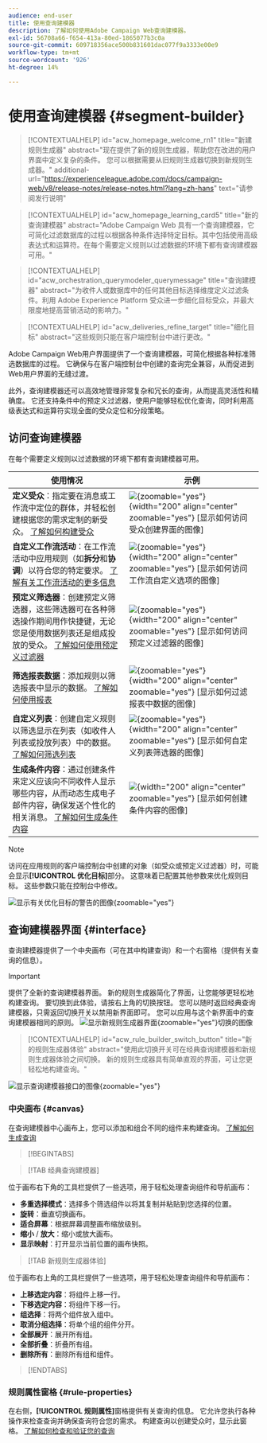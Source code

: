 ```yaml
---
audience: end-user
title: 使用查询建模器
description: 了解如何使用Adobe Campaign Web查询建模器。
exl-id: 56708a66-f654-413a-80ed-1865077b3c0a
source-git-commit: 609718356ace500b831601dac077f9a3333e00e9
workflow-type: tm+mt
source-wordcount: '926'
ht-degree: 14%

---
```


# 使用查询建模器 {#segment-builder}

>[!CONTEXTUALHELP]
>id="acw_homepage_welcome_rn1"
>title="新建规则生成器"
>abstract="现在提供了新的规则生成器，帮助您在改进的用户界面中定义复杂的条件。 您可以根据需要从旧规则生成器切换到新规则生成器。"
>additional-url="https://experienceleague.adobe.com/docs/campaign-web/v8/release-notes/release-notes.html?lang=zh-hans" text="请参阅发行说明"

>[!CONTEXTUALHELP]
>id="acw_homepage_learning_card5"
>title="新的查询建模器"
>abstract="Adobe Campaign Web 具有一个查询建模器，它可简化过滤数据库的过程以根据各种条件选择特定目标。其中包括使用高级表达式和运算符。在每个需要定义规则以过滤数据的环境下都有查询建模器可用。"

>[!CONTEXTUALHELP]
>id="acw_orchestration_querymodeler_querymessage"
>title="查询建模器"
>abstract="为收件人或数据库中的任何其他目标选择维度定义过滤条件。利用 Adobe Experience Platform 受众进一步细化目标受众，并最大限度地提高营销活动的影响力。"

>[!CONTEXTUALHELP]
>id="acw_deliveries_refine_target"
>title="细化目标"
>abstract="这些规则只能在客户端控制台中进行更改。"

Adobe Campaign Web用户界面提供了一个查询建模器，可简化根据各种标准筛选数据库的过程。 它确保与在客户端控制台中创建的查询完全兼容，从而促进到Web用户界面的无缝过渡。

此外，查询建模器还可以高效地管理非常复杂和冗长的查询，从而提高灵活性和精确度。 它还支持条件中的预定义过滤器，使用户能够轻松优化查询，同时利用高级表达式和运算符实现全面的受众定位和分段策略。

## 访问查询建模器

在每个需要定义规则以过滤数据的环境下都有查询建模器可用。

| 使用情况 | 示例 |
|  ---  |  ---  |
| **定义受众**：指定要在消息或工作流中定位的群体，并轻松创建根据您的需求定制的新受众。 [了解如何构建受众](../audience/one-time-audience.md) | ![](assets/access-audience.png){zoomable="yes"}{width="200" align="center" zoomable="yes"} [显示如何访问受众创建界面的图像] |
| **自定义工作流活动**：在工作流活动中应用规则（如&#x200B;**拆分**&#x200B;和&#x200B;**协调**）以符合您的特定要求。 [了解有关工作流活动的更多信息](../workflows/activities/about-activities.md) | ![](assets/access-workflow.png){zoomable="yes"}{width="200" align="center" zoomable="yes"} [显示如何访问工作流自定义选项的图像] |
| **预定义筛选器**：创建预定义筛选器，这些筛选器可在各种筛选操作期间用作快捷键，无论您是使用数据列表还是组成投放的受众。 [了解如何使用预定义过滤器](../get-started/predefined-filters.md) | ![](assets/access-predefined-filter.png){zoomable="yes"}{width="200" align="center" zoomable="yes"} [显示如何访问预定义过滤器的图像] |
| **筛选报表数据**：添加规则以筛选报表中显示的数据。 [了解如何使用报表](../reporting/gs-reports.md) | ![](assets/access-reports.png){zoomable="yes"}{width="200" align="center" zoomable="yes"} [显示如何过滤报表中数据的图像] |
| **自定义列表**：创建自定义规则以筛选显示在列表（如收件人列表或投放列表）中的数据。 [了解如何筛选列表](../get-started/list-filters.md#list-built-in-filters) | ![](assets/access-lists.png){zoomable="yes"}{width="200" align="center" zoomable="yes"} [显示如何自定义列表筛选器的图像] |
| **生成条件内容**：通过创建条件来定义应该向不同收件人显示哪些内容，从而动态生成电子邮件内容，确保发送个性化的相关消息。 [了解如何生成条件内容](../personalization/conditions.md) | ![](assets/conditional-content.png){width="200" align="center" zoomable="yes"} [显示如何创建条件内容的图像] |

>[!NOTE]
>
>访问在应用规则的客户端控制台中创建的对象（如受众或预定义过滤器）时，可能会显示&#x200B;**[!UICONTROL 优化目标]**&#x200B;部分。 这意味着已配置其他参数来优化规则目标。 这些参数只能在控制台中修改。
>
>![显示有关优化目标的警告的图像](assets/target-warning.png){zoomable="yes"}

## 查询建模器界面 {#interface}

查询建模器提供了一个中央画布（可在其中构建查询）和一个右窗格（提供有关查询的信息）。

>[!IMPORTANT]
>
>提供了全新的查询建模器界面。 新的规则生成器简化了界面，让您能够更轻松地构建查询。 要切换到此体验，请按右上角的切换按钮。 您可以随时返回经典查询建模器，只需返回切换开关以禁用新界面即可。 您可以应用与这个新界面中的查询建模器相同的原则。
>![显示新规则生成器界面](assets/query-modeler-toggle.png){zoomable="yes"}切换的图像


>[!CONTEXTUALHELP]
>id="acw_rule_builder_switch_button"
>title="新的规则生成器体验"
>abstract="使用此切换开关可在经典查询建模器和新规则生成器体验之间切换。 新的规则生成器具有简单直观的界面，可让您更轻松地构建查询。"

![显示查询建模器接口的图像](assets/query-interface.png){zoomable="yes"}

### 中央画布 {#canvas}

在查询建模器中心画布上，您可以添加和组合不同的组件来构建查询。 [了解如何生成查询](build-query.md)

>[!BEGINTABS]

>[!TAB 经典查询建模器]

位于画布右下角的工具栏提供了一些选项，用于轻松处理查询组件和导航画布：

* **多重选择模式**：选择多个筛选组件以将其复制并粘贴到您选择的位置。
* **旋转**：垂直切换画布。
* **适合屏幕**：根据屏幕调整画布缩放级别。
* **缩小** / **放大**：缩小或放大画布。
* **显示映射**：打开显示当前位置的画布快照。

>[!TAB 新规则生成器体验]

位于画布右上角的工具栏提供了一些选项，用于轻松处理查询组件和导航画布：

* **上移选定内容**：将组件上移一行。
* **下移选定内容**：将组件下移一行。
* **组选择**：将两个组件放入组中。
* **取消分组选择**：将单个组的组件分开。
* **全部展开**：展开所有组。
* **全部折叠**：折叠所有组。
* **删除所有**：删除所有组和组件。

>[!ENDTABS]

### 规则属性窗格 {#rule-properties}

在右侧，**[!UICONTROL 规则属性]**&#x200B;窗格提供有关查询的信息。 它允许您执行各种操作来检查查询并确保查询符合您的需求。 构建查询以创建受众时，显示此窗格。 [了解如何检查和验证您的查询](build-query.md#check-and-validate-your-query)
